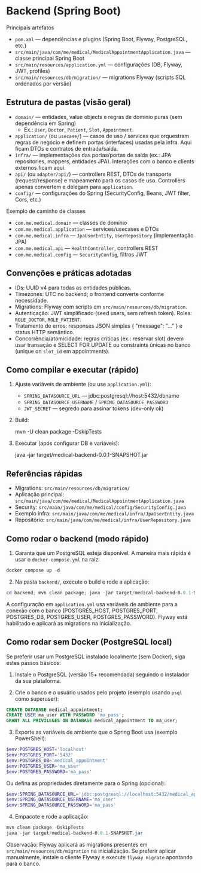 # Backend (Spring Boot)

Principais artefatos

- `pom.xml` — dependências e plugins (Spring Boot, Flyway, PostgreSQL, etc.)
- `src/main/java/com/me/medical/MedicalAppointmentApplication.java` — classe principal Spring Boot
- `src/main/resources/application.yml` — configurações (DB, Flyway, JWT, profiles)
- `src/main/resources/db/migration/` — migrations Flyway (scripts SQL ordenados por versão)

## Estrutura de pastas (visão geral)

- `domain/` — entidades, value objects e regras de domínio puras (sem dependência em Spring)
  - Ex.: `User`, `Doctor`, `Patient`, `Slot`, `Appointment`.
- `application/` (ou `usecase/`) — casos de uso / services que orquestram regras de negócio
  e definem portas (interfaces) usadas pela infra. Aqui ficam DTOs e contratos de entrada/saída.
- `infra/` — implementações das portas/portas de saída (ex.: JPA repositories, mappers,
  entidades JPA). Interações com o banco e clients externos ficam aqui.
- `api/` (ou `adapter/api/`) — controllers REST, DTOs de transporte (request/response) e
  mapeamento para os casos de uso. Controllers apenas convertem e delegam para `application`.
- `config/` — configurações do Spring (SecurityConfig, Beans, JWT filter, Cors, etc.)

Exemplo de caminho de classes

- `com.me.medical.domain` — classes de domínio
- `com.me.medical.application` — services/usecases e DTOs
- `com.me.medical.infra` — `JpaUserEntity`, `UserRepository` (implementação JPA)
- `com.me.medical.api` — `HealthController`, controllers REST
- `com.me.medical.config` — `SecurityConfig`, filtros JWT

## Convenções e práticas adotadas

- IDs: UUID v4 para todas as entidades públicas.
- Timezones: UTC no backend; o frontend converte conforme necessidade.
- Migrations: Flyway com scripts em `src/main/resources/db/migration`.
- Autenticação: JWT simplificado (seed users, sem refresh token). Roles: `ROLE_DOCTOR`, `ROLE_PATIENT`.
- Tratamento de erros: responses JSON simples { "message": "..." } e status HTTP semântico.
- Concorrência/atomicidade: regras críticas (ex.: reservar slot) devem usar transação e
  SELECT FOR UPDATE ou constraints únicas no banco (unique on `slot_id` em appointments).

## Como compilar e executar (rápido)

1. Ajuste variáveis de ambiente (ou use `application.yml`):
   - `SPRING_DATASOURCE_URL` — jdbc:postgresql://host:5432/dbname
   - `SPRING_DATASOURCE_USERNAME` / `SPRING_DATASOURCE_PASSWORD`
   - `JWT_SECRET` — segredo para assinar tokens (dev-only ok)
2. Build:

   mvn -U clean package -DskipTests

3. Executar (após configurar DB e variáveis):

   java -jar target/medical-backend-0.0.1-SNAPSHOT.jar

## Referências rápidas

- Migrations: `src/main/resources/db/migration/`
- Aplicação principal: `src/main/java/com/me/medical/MedicalAppointmentApplication.java`
- Security: `src/main/java/com/me/medical/config/SecurityConfig.java`
- Exemplo infra: `src/main/java/com/me/medical/infra/JpaUserEntity.java`
- Repositório: `src/main/java/com/me/medical/infra/UserRepository.java`

## Como rodar o backend (modo rápido)

1. Garanta que um PostgreSQL esteja disponível. A maneira mais rápida é usar o `docker-compose.yml` na raiz:

```powershell
docker compose up -d
```

2. Na pasta `backend/`, execute o build e rode a aplicação:

```powershell
cd backend; mvn clean package; java -jar target/medical-backend-0.0.1-SNAPSHOT.jar
```

A configuração em `application.yml` usa variáveis de ambiente para a conexão com o banco (POSTGRES_HOST, POSTGRES_PORT, POSTGRES_DB, POSTGRES_USER, POSTGRES_PASSWORD). Flyway está habilitado e aplicará as migrations na inicialização.

## Como rodar sem Docker (PostgreSQL local)

Se preferir usar um PostgreSQL instalado localmente (sem Docker), siga estes passos básicos:

1. Instale o PostgreSQL (versão 15+ recomendada) seguindo o instalador da sua plataforma.

2. Crie o banco e o usuário usados pelo projeto (exemplo usando `psql` como superuser):

```sql
CREATE DATABASE medical_appointment;
CREATE USER ma_user WITH PASSWORD 'ma_pass';
GRANT ALL PRIVILEGES ON DATABASE medical_appointment TO ma_user;
```

3. Exporte as variáveis de ambiente que o Spring Boot usa (exemplo PowerShell):

```powershell
$env:POSTGRES_HOST='localhost'
$env:POSTGRES_PORT='5432'
$env:POSTGRES_DB='medical_appointment'
$env:POSTGRES_USER='ma_user'
$env:POSTGRES_PASSWORD='ma_pass'
```

Ou defina as propriedades diretamente para o Spring (opcional):

```powershell
$env:SPRING_DATASOURCE_URL='jdbc:postgresql://localhost:5432/medical_appointment'
$env:SPRING_DATASOURCE_USERNAME='ma_user'
$env:SPRING_DATASOURCE_PASSWORD='ma_pass'
```

4. Empacote e rode a aplicação:

```powershell
mvn clean package -DskipTests
java -jar target/medical-backend-0.0.1-SNAPSHOT.jar
```

Observação: Flyway aplicará as migrations presentes em `src/main/resources/db/migration` na inicialização. Se preferir aplicar manualmente, instale o cliente Flyway e execute `flyway migrate` apontando para o banco.
